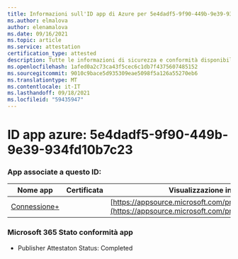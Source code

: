 ```yaml
---
title: Informazioni sull'ID app di Azure per 5e4dadf5-9f90-449b-9e39-934fd10b7c23
ms.author: elmalova
author: elenamalova
ms.date: 09/16/2021
ms.topic: article
ms.service: attestation
certification_type: attested
description: Tutte le informazioni di sicurezza e conformità disponibili per 5e4dadf5-9f90-449b-9e39-934fd10b7c23.
ms.openlocfilehash: 1afed0a2c73ca43f5cec6c1db7f4375607485152
ms.sourcegitcommit: 9010c9bace5d935309eae5098f5a126a55270eb6
ms.translationtype: MT
ms.contentlocale: it-IT
ms.lasthandoff: 09/18/2021
ms.locfileid: "59435947"
---
```

# <a name="azure-app-id-5e4dadf5-9f90-449b-9e39-934fd10b7c23"></a>ID app azure: 5e4dadf5-9f90-449b-9e39-934fd10b7c23


### <a name="apps-associated-with-this-id"></a>App associate a questo ID:
| **Nome app** | **Certificata** | **Visualizzazione in AppSource** |
|--------------|---------------|-----------------------|
| [Connessione+](https://docs.microsoft.com/microsoft-365-app-certification/forward/WA200002611) |  | [https://appsource.microsoft.com/product/office/WA200002611](https://appsource.microsoft.com/product/office/WA200002611) |

### <a name="microsoft-365-app-compliance-status"></a>Microsoft 365 Stato conformità app
- Publisher Attestaton Status: Completed
